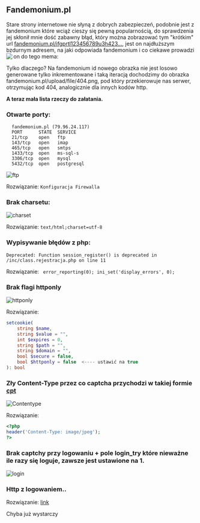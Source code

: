 ## Fandemonium.pl

Stare strony internetowe nie słyną z dobrych zabezpieczeń, podobnie jest z fandemonium które wciąż cieszy się pewną popularnością,
do sprawdzenia jej skłonił mnie dość zabawny błąd, który można zobrazować tym "krótkim" url [fandemonium.pl/ifgprtl123456789u3h423...](https://fandemonium.pl/ifgprtl123456789u3h423iou4iouf83io4234iom4iomfdl;sm3fslk8ou4ifdl;smfslka438ou4iouf8io4234iomfdl;smfslka43875ofkodssakfdosakfposao4iouf8io4234iomfdl;smfslka43875ofkodssakfdo75ofkodssakfdosakfposao4iouf8io4234iomfdl;smfslka43875ofkodssakfdosakf3iou4iouf8io4234iomfdl;smfslka43875ofkodssakfdosakfposao4iouf8io4234iomfdl;smfslka43875ofkodssakfdosakfposaodsaj[piofdsapofdsaiogsargioerfdgpodsaj[piofdsapofdsaiogsargioerfdgpodsasakfdosakfposaodsaj[piofd4iouf8io4234iomfdl;smfslka43875ofkodssakfdosakfposaodsaj[piofdsapofdsaiogsargioerfdgpodsaj[piofdsapofdsaiogsargioerfdgpodsasakfdosakfposaodsaj[piofd4iouf8io4234iomfdl;smfslka43875ofkodssakfdosakfposaodsaj[piofdsapofdsaiogsargioerfdgpodsaj[piofdsapofdsaiogsargioerfdgpodsasakfdosakfposaodsaj[piofd4iouf8io4234iomfdl;smfslka43875ofkodssakfdosakfposaodsaj[piofdsapofdsaiogsargioerfdgpodsaj[piofdsapofdsaiogsargioerfdgpodsasakfdosakfposaodsaj[piofd4iouf8io4234iomfdl;smfslka43875ofkodssakfdosakfposaodsaj[piofdsapofdsaiogsargioerfdgpodsaj[piofdsapofdsaiogsargioerfdgpodsasakfdosakfposaodsaj[piofd4iouf8io4234iomfdl;smfslka43875ofkodssakfdosakfposaodsaj[piofdsapofdsaiogsargioerfdgpodsaj[piofdsapofdsaiogsargioerfdgpodsasakfdosakfposaodsaj[piofd4iouf8io4234iomfdl;smfslka43875ofkodssakfdosakfposaodsaj[piofdsapofdsaiogsargioerfdgpodsaj[piofdsapofdsaiogsargioerfdgpodsasakfdosakfposaodsaj[piofd4iouf8io4234iomfdl;smfslka43875ofkodssakfdosakfposaodsaj[piofdsapofdsaiogsargioerfdgpodsaj[piofdsapofdsaiogsargioerfdgpodsasakfdosakfposaodsaj[piofd4iouf8io4234iomfdl;smfslka43875ofkodssakfdosakfposaodsaj[piofdsapofdsaiogsargioerfdgpodsaj[piofdsapofdsaiogsargioerfdgpodsasakfdosakfposaodsaj[piofddsaj[piofdsapofdsaiogsargioerfdgpodsaj[piofdsapofdsaiogsargioerfdgpodsasakfdosakfposaodsaj[piofd4iouf8io4234iomfdl;smfslka43875ofkodssakfdosakfposaodsaj[piofdsapofdsaiogsargioerfdgpodsaj[piofdsapofdsaiogsargioerfdgpodsasakfdosakfposaodsaj[piofd4iouf8io4234iomfdl;smfslka43875ofkodssakfdosakfposaodsaj[piofdsapofdsaiogsargioerfdgpodsaj[piofdsapofdsaiogsargioerfdgpodsasakfdosakfposaodsaj[piofd4iouf8io4234iomfdl;smfslka43875ofkodssakfdosakfposaodsaj[piofdsapofdsaiogsargioerfdgpodsaj[piofdsapofdsaiogsargioerfdgpodsasakfdosakfposaodsaj[piofd4iouf8io4234iomfdl;smfslka43875ofkodssakfdosakfposaodsaj[piofdsapofdsaiogsargioerfdgpodsaj[piofdsapofdsaiogsargioerfdgpodsasakfdosakfposaodsaj[piofd4iouf8io4234iomfdl;smfslka43875ofkodssakfdosakfposaodsaj[piofdsapofdsaiogsargioerfdgpodsaj[piofdsapofdsaiogsargioerfdgpodsasakfdosakfposaodsaj[piofd4iouf8io4234iomfdl;smfslka43875ofkodssakfdosakfposaodsaj[piofdsapofdsaiogsargioerfdgpodsaj[piofdsapofdsaiogsargioerfdgpodsasakfdosakfposaodsaj[piofd4iouf8io4234iomfdl;smfslka43875ofkodssakfdosakfposaodsaj[piofdsapofdsaiogsargioerfdgpodsaj[piofdsapofdsaiogsargioerfdgpodsasakfdosakfposaodsaj[piofd4iouf8io4234iomfdl;smfslka43875ofkodssakfdosakfposaodsaj[piofdsapofdsaiogsargioerfdgpodsaj[piofdsapofdsaiogsargioerfdgpodsasakfdosakfposaodsaj[piofdsapofdsaiogsargioerfdgpodsaj[piofdsapofdsaiogsargioerfdgpodsasakfdosakfposaodsaj[piofdsapofdsaiogsargioerfdgpodsaj[piofdsapofdsaiogsargioerfdgpodsasakfdosakfposaodsaj[piofdsapofdsaiogsargioerfdgpodsaj[piofdsapofdsaiogsargioerfdgpodsasakfdosakfposaodsaj[piofdsapofdsaiogsargioerfdgpodsaj[piofdsapofdsaiogsargioerfdgpodsasakfdosakfposaodsaj[piofdsapofdsaiogsargioerfdgpodsaj[piofdsapofdsaiogsargioerfdgpodsaakfdosakfposaodsaj[piofdsapofdsaiogsargioerfdgpodsaj[piofdsapofdsaiogsargioerfdgpodsaj[piofdsapofdsaiogsargioerfdgpodsaj[piofdsapofdsaiogsargioerfdgpodsaj[piofdsapofdsaiogsargioerfdgpodsaj[piofdsapofdsaiogsargioerfdgpodsaj[piofdsapofdsaiogsargioerfdgpodsaj[piofdsapofdsaiogsargioerfdgpodsaj[piofdsapofdsaiogsargioerfdgpodsaj[piofdsapofdsaiogsargioerfdgpodsaj[piofdsapofdsaiogsargioerfdgpodsaj[piofdsapofdsaiogsargioerfdgpodsaj[piofdsapofdsaiogsargioerfdgpkpofdsjofkjodsaj[piofdsapofdsaiogsargioerfdgpiowernjmofkodsakfdosakfposakpofdsjofkjodsaj[piofdsapofdsaiogsargioerfdgpiowernjmofkodsakfdosakfposakpofdsjofkjodsaj[piofdsapofdsaiogsargioerfdgpiowernjmofkodsakfdosakfposakpofdsjofkjodsaj[piofdsapofdsaiogsargioerfdgpiowernjmofkodsakfdosakfposakpofdsjofkjodsaj[piofdsapofdsaiogsargioerfdgpiowernjmofkodsakfdosakfposakpofdsjofkjodsaj[piofdsapofdsaiogsargioerfdgpiowernjmofkodsakfdosakfposakpofdsjofkjodsaj[piofdsapofdsaiogsargioerfdgpiowernjmofkodsakfdosakfposakpofdsjofkjodsaj[piofdsapofdsaiogsargioerfdgpiowernjm24398759782437598439857439825984327985943825984329875984235984379543985790874359864237906y490258690458690804380524374372874372585858585575756569766997997999999989999999999488474777477777666666666666666666666666666666666666666666666666666666666666666666666666666666666666666666666666666666666666666iofjdsjpodsajkf[podsiofdsfikdsafidsjpofdsjafj[piodsajpofds[ofkodsakfdosakfposakpofdsjofkjodsaj[piofdsapofdsaiogsargioerfdgpiowernjmofkodsakfdosakfposakpofdsjofkjodsaj[piofdsapofdsaiogsargioerfdgpiowernjmdfnsdjfnadskjnjfkdskjfdsakjkjfnjdsjfasndjndsdsjfnfndsfjdsfjsndjfsjndsfndsfnjnsjfnjdsfnjnffnjdsfndsjfdsfnjfndfnsjndsjfndsjfndsjffnjnjdfndsjfnsjdfnjfndsjdnhsdsfokhtpohiyktr0uo07=-6532hio4h2iou34iou2j34cio23io4c23h4334io234ioc3h2oi423io4cio234cio234c23h4iuch23iu4ch24chiu2cu423io45r982owejkjpofdwejiofdsazpfcsjzlkfcsal;kzjfvcsacIOSAhjposapioufcapvdshoifvdsjiouvdsapoviosuhvdszhvciodsavpioldadsafdsafdsahifdsafiuhdwesaufhudsafioudshiofdsahioufvhdsiouhfiosahiufdsiojfhgfsaudfusahiufhsaioufhiusahufisahufhsahioufcsauhfiousdjigjdsfjgpodfjphgkhdfpidsfpiodsjgfdsgfkjgodjgodsaforiohdesgrfjdgojrpiowsgrkilgrjpojgpowearjgfpodsajgpiojsio0[pvdsaiofsaofvjcdsaf9povsaiugaspiofcsajiodufsaudfhwpeofhjpsdfpiohsjd0ofiujoeiwfuiweriofwes90uiowefujdfviowurofuejdwsaiurwef8utf9igaue9pfufcsaoweripgrdesapg;dfjgpore%20jgdsigtwejrsgfkp[odsrogryrjyrtiokherpiormpwsrgpowesrkjgpoergowerpoglk9),
jest on najdłuższym bzdurnym adresem, na jaki odpowiada fandemonium i co ciekawe prowadzi on do tego mema:
<img align="left"
  src="https://github.com/Ryuel/fandemonium/blob/main/incydent.png">
</img>

Tylko dlaczego? Na fandemonium id nowego obrazka nie jest losowo generowane tylko inkrementowane i taką iteracją dochodzimy do obrazka fandemonium.pl/upload/file/404.png, pod który przekierowuje nas serwer, otrzymując kod 404, analogicznie dla innych kodów http.





**A teraz mała lista rzeczy do załatania.**


### Otwarte porty: 
```
  fandemonium.pl (79.96.24.117)
  PORT      STATE  SERVICE
  21/tcp    open   ftp       
  143/tcp   open   imap       
  465/tcp   open   smtps     
  1433/tcp  open   ms-sql-s
  3306/tcp  open   mysql
  5432/tcp  open   postgresql
```
![ftp](https://github.com/Ryuel/fandemonium/blob/main/ftp.png)

Rozwiązanie: ```Konfiguracja Firewalla ```
### Brak charsetu:
![charset](https://github.com/Ryuel/fandemonium/blob/main/charset.png)

Rozwiązanie: ```text/html;charset=utf-8 ```

### Wypisywanie błędów z php:
```
Deprecated: Function session_register() is deprecated in /inc/class.rejestracja.php on line 11
```
Rozwiązanie: ``` error_reporting(0); ini_set('display_errors', 0);```

### Brak flagi httponly
![httponly](https://github.com/Ryuel/fandemonium/blob/main/cookie.png)

Rozwiązanie:
```php
setcookie(
    string $name,
    string $value = "",
    int $expires = 0,
    string $path = "",
    string $domain = "",
    bool $secure = false,
    bool $httponly = false  <---- ustawić na true
): bool
```
### Zły Content-Type przez co captcha przychodzi w takiej formie [cpt](https://github.com/Ryuel/fandemonium/blob/main/captcha.php)
![Contentype](https://github.com/Ryuel/fandemonium/blob/main/ctype.png)

Rozwiązanie:
```php
<?php
header('Content-Type: image/jpeg');
?>
```
### Brak captchy przy logowaniu + pole login_try które nieważne ile razy się loguje, zawsze jest ustawione na 1.
![login](https://github.com/Ryuel/fandemonium/blob/main/login.png)
### Http z logowaniem..
Rozwiązanie: [link](https://www.widzialni.pl/blog/jak-przeniesc-strone-na-https-instrukcja-krok-po-kroku)

Chyba już wystarczy 
